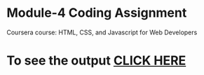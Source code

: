 

# Module-4 Coding Assignment

Coursera course: HTML, CSS, and Javascript for Web Developers

# To see the output [CLICK HERE](https://likhith2001.github.io/Coursera-HTML-CSS-and-JavaScript-for-Web-Developers/Assignments/module-4/index.html)

